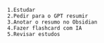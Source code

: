 	1.Estudar
	2.Pedir para o GPT resumir
	3.Anotar o resumo no Obsidian
	4.Fazer flashcard com IA
	5.Revisar estudos